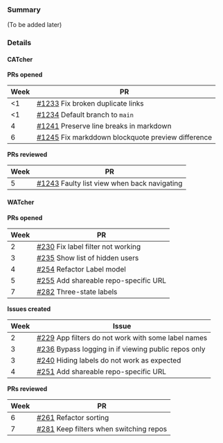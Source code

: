 ### Summary

(To be added later)

### Details

#### CATcher

**PRs opened**

| Week | PR |
|---|---|
| &lt;1 | [#1233](https://github.com/CATcher-org/CATcher/pull/1233) Fix broken duplicate links |
| &lt;1 | [#1234](https://github.com/CATcher-org/CATcher/pull/1234) Default branch to `main` |
| 4 | [#1241](https://github.com/CATcher-org/CATcher/pull/1241) Preserve line breaks in markdown |
| 6 | [#1245](https://github.com/CATcher-org/CATcher/pull/1245) Fix markddown blockquote preview difference |

**PRs reviewed**

| Week | PR |
|---|---|
| 5 | [#1243](https://github.com/CATcher-org/CATcher/pull/1243) Faulty list view when back navigating |

#### WATcher

**PRs opened**

| Week | PR |
|---|---|
| 2 | [#230](https://github.com/CATcher-org/WATcher/pull/230) Fix label filter not working |
| 3 | [#235](https://github.com/CATcher-org/WATcher/pull/235) Show list of hidden users |
| 4 | [#254](https://github.com/CATcher-org/WATcher/pull/254) Refactor Label model |
| 5 | [#255](https://github.com/CATcher-org/WATcher/pull/255) Add shareable repo-specific URL |
| 7 | [#282](https://github.com/CATcher-org/WATcher/pull/282) Three-state labels |

**Issues created**

| Week | Issue |
|---|---|
| 2 | [#229](https://github.com/CATcher-org/WATcher/issues/229) App filters do not work with some label names |
| 3 | [#236](https://github.com/CATcher-org/WATcher/issues/236) Bypass logging in if viewing public repos only |
| 3 | [#240](https://github.com/CATcher-org/WATcher/issues/240) Hiding labels do not work as expected |
| 4 | [#251](https://github.com/CATcher-org/WATcher/issues/251) Add shareable repo-specific URL |

**PRs reviewed**

| Week | PR |
|---|---|
| 6 | [#261](https://github.com/CATcher-org/WATcher/pull/261) Refactor sorting |
| 7 | [#281](https://github.com/CATcher-org/WATcher/pull/281) Keep filters when switching repos |
